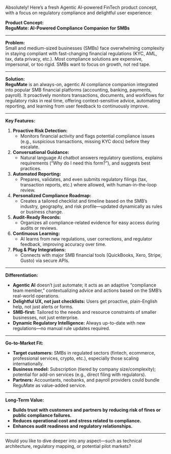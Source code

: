 Absolutely! Here’s a fresh Agentic AI-powered FinTech product concept, with a focus on regulatory compliance and delightful user experience:

**Product Concept:**  
**ReguMate: AI-Powered Compliance Companion for SMBs**

---

**Problem:**  
Small and medium-sized businesses (SMBs) face overwhelming complexity in staying compliant with fast-changing financial regulations (KYC, AML, tax, data privacy, etc.). Most compliance solutions are expensive, impersonal, or too rigid. SMBs want to focus on growth, not red tape.

---

**Solution:**  
**ReguMate** is an always-on, agentic AI compliance companion integrated into popular SMB financial platforms (accounting, banking, payments, payroll). It proactively monitors transactions, documents, and workflows for regulatory risks in real time, offering context-sensitive advice, automating reporting, and learning from user feedback to continuously improve.

---

**Key Features:**

1. **Proactive Risk Detection:**  
   - Monitors financial activity and flags potential compliance issues (e.g., suspicious transactions, missing KYC docs) before they escalate.
2. **Conversational Guidance:**  
   - Natural language AI chatbot answers regulatory questions, explains requirements (“Why do I need this form?”), and suggests best practices.
3. **Automated Reporting:**  
   - Prepares, validates, and even submits regulatory filings (tax, transaction reports, etc.) where allowed, with human-in-the-loop review.
4. **Personalized Compliance Roadmap:**  
   - Creates a tailored checklist and timeline based on the SMB’s industry, geography, and risk profile—updated dynamically as rules or business change.
5. **Audit-Ready Records:**  
   - Organizes all compliance-related evidence for easy access during audits or reviews.
6. **Continuous Learning:**  
   - AI learns from new regulations, user corrections, and regulator feedback, improving accuracy over time.
7. **Plug & Play Integrations:**  
   - Connects with major SMB financial tools (QuickBooks, Xero, Stripe, Gusto) via secure APIs.

---

**Differentiation:**

- **Agentic AI** doesn’t just automate; it acts as an adaptive “compliance team member,” contextualizing advice and actions based on the SMB’s real-world operations.
- **Delightful UX, not just checklists:** Users get proactive, plain-English help, not just alerts or forms.
- **SMB-first:** Tailored to the needs and resource constraints of smaller businesses, not just enterprise.
- **Dynamic Regulatory Intelligence:** Always up-to-date with new regulations—no manual rule updates required.

---

**Go-to-Market Fit:**

- **Target customers:** SMBs in regulated sectors (fintech, ecommerce, professional services, crypto, etc.), especially those scaling internationally.
- **Business model:** Subscription (tiered by company size/complexity); potential for add-on services (e.g., direct filing with regulators).
- **Partners:** Accountants, neobanks, and payroll providers could bundle ReguMate as value-added service.

---

**Long-Term Value:**

- **Builds trust with customers and partners by reducing risk of fines or public compliance failures.**
- **Reduces operational cost and stress related to compliance.**
- **Enhances audit readiness and regulatory relationships.**

---

Would you like to dive deeper into any aspect—such as technical architecture, regulatory mapping, or potential pilot markets?